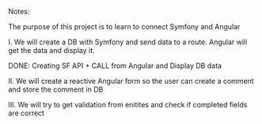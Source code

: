 Notes: 

The purpose of this project is to learn to connect Symfony and Angular 


I. We will create a DB with Symfony and send data to a route.
Angular will get the data and display it. 


DONE: Creating SF API + CALL from Angular and Display DB data



II. We will create a reactive Angular form so the user can create a comment and store the comment in DB

III. We will try to get validation from enitites and check if completed fields are correct


